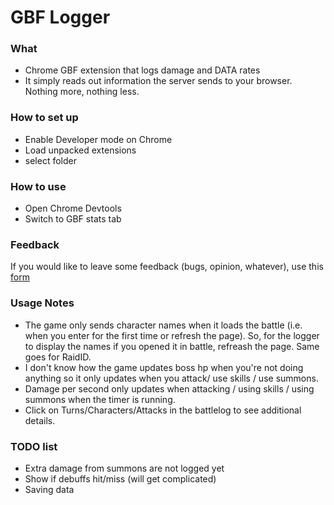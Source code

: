 # GBF Logger #

### What ###

* Chrome GBF extension that logs damage and DATA rates
* It simply reads out information the server sends to your browser. Nothing more, nothing less.

### How to set up ###

* Enable Developer mode on Chrome
* Load unpacked extensions
* select folder

### How to use ###

* Open Chrome Devtools
* Switch to GBF stats tab

### Feedback ###

If you would like to leave some feedback (bugs, opinion, whatever), use this [form](https://docs.google.com/forms/d/e/1FAIpQLSfhruGYJ6cnb4V8rY85WR3LYyJOs0cfIISMhzttRWSdJ8BkuA/viewform)


### Usage Notes ###

* The game only sends character names when it loads the battle (i.e. when you enter for the first time or refresh the page). So, for the logger to display the names if you opened it in battle, refreash the page. Same goes for RaidID.
* I don't know how the game updates boss hp when you're not doing anything so it only updates when you attack/ use skills / use summons.
* Damage per second only updates when attacking / using skills / using summons when the timer is running.
* Click on Turns/Characters/Attacks in the battlelog to see additional details.

### TODO list ###

* Extra damage from summons are not logged yet
* Show if debuffs hit/miss (will get complicated)
* Saving data
